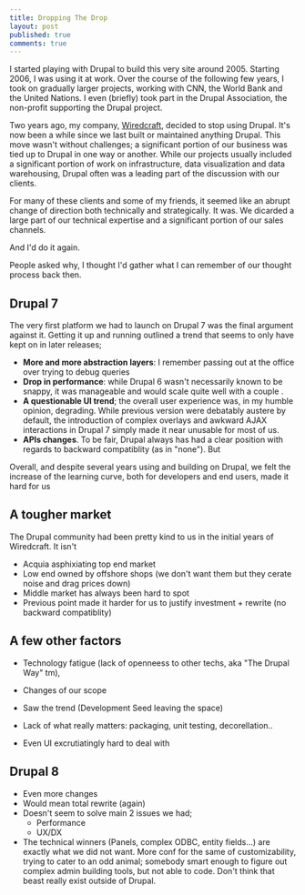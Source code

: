 ```yaml
---
title: Dropping The Drop
layout: post
published: true
comments: true
---
```


I started playing with Drupal to build this very site around 2005. Starting 2006, I was using it at work. Over the course of the following few years, I took on gradually larger projects, working with CNN, the World Bank and the United Nations. I even (briefly) took part in the Drupal Association, the non-profit supporting the Drupal project.

Two years ago, my company, [Wiredcraft](http://wiredcraft.com), decided to stop using Drupal. It's now been a while since we last built or maintained anything Drupal. This move wasn't without challenges; a significant portion of our business was tied up to Drupal in one way or another. While our projects usually included a significant portion of work on infrastructure, data visualization and data warehousing, Drupal often was a leading part of the discussion with our clients.

For many of these clients and some of my friends, it seemed like an abrupt change of direction both technically and strategically. It was. We dicarded a large part of our technical expertise and a significant portion of our sales channels.

And I'd do it again.

People asked why, I thought I'd gather what I can remember of our thought process back then.

## Drupal 7

The very first platform we had to launch on Drupal 7 was the final argument against it. Getting it up and running outlined a trend that seems to only have kept on in later releases;

- **More and more abstraction layers**: I remember passing out at the office over trying to debug queries 
- **Drop in performance**: while Drupal 6 wasn't necessarily known to be snappy, it was manageable and would scale quite well with a couple .
- **A questionable UI trend**; the overall user experience was, in my humble opinion, degrading. While previous version were debatably austere by default, the introduction of complex overlays and awkward AJAX interactions in Drupal 7 simply made it near unusable for most of us.
- **APIs changes**. To be fair, Drupal always has had a clear position with regards to backward compatiblity (as in "none"). But 

Overall, and despite several years using and building on Drupal, we felt the increase of the learning curve, both for developers and end users, made it hard for us 

## A tougher market

The Drupal community had been pretty kind to us in the initial years of Wiredcraft. It isn't 

  - Acquia asphixiating top end market
  - Low end owned by offshore shops (we don't want them but they cerate noise and drag prices down)
  - Middle market has always been hard to spot
  - Previous point made it harder for us to justify investment + rewrite (no backward compatiblity)

## A few other factors

  - Technology fatigue (lack of openneess to other techs, aka "The Drupal Way" tm),
  - Changes of our scope 
  - Saw the trend (Development Seed leaving the space)
  
  - Lack of what really matters: packaging, unit testing, decorellation..
- Even UI excrutiatingly hard to deal with

## Drupal 8

  - Even more changes
  - Would mean total rewrite (again)
  - Doesn't seem to solve main 2 issues we had;
    - Performance
    - UX/DX
  - The technical winners (Panels, complex ODBC, entity fields...) are exactly what we did not want. More conf for the same of customizability, trying to cater to an odd animal; somebody smart enough to figure out complex admin building tools, but not able to code. Don't think that beast really exist outside of Drupal.


